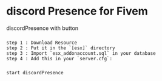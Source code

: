 # discord Presence for Fivem
discordPresence with button

###
```
step 1 : Download Resource
step 2 : Put it in the `[esx]` directory
step 3 : Import `esx_addonaccount.sql` in your database
step 4 : Add this in your `server.cfg`:
```
###
```
start discordPresence
```
